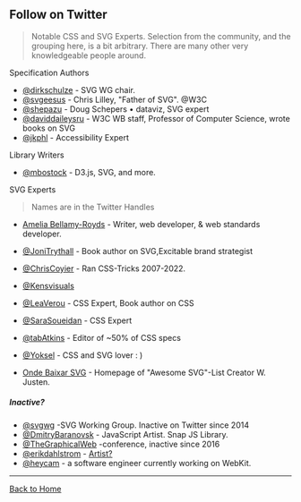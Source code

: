 ## Follow on Twitter
> Notable CSS and SVG Experts. Selection from the community, and the grouping here, is a bit arbitrary. There are many other very knowledgeable people around.

Specification Authors

* [@dirkschulze](https://twitter.com/dirkschulze) - SVG WG chair.
* [@svgeesus](https://twitter.com/svgeesus) - Chris Lilley, "Father of SVG". @W3C
* [@shepazu](https://twitter.com/shepazu) - Doug Schepers • dataviz, SVG expert
* [@daviddaileysru](https://twitter.com/daviddaileysru) - W3C WB staff, Professor of Computer Science, wrote books on SVG
* [@jkphl](https://twitter.com/jkphl) - Accessibility Expert

Library Writers

* [@mbostock](https://twitter.com/mbostock) - D3.js, SVG, and more.

SVG Experts

> Names are in the Twitter Handles

* [Amelia Bellamy-Royds](https://twitter.com/AmeliasBrain) - Writer, web developer, & web standards developer.
* [@JoniTrythall](https://twitter.com/JoniTrythall) - Book author on SVG,Excitable brand strategist
* [@ChrisCoyier](https://twitter.com/chriscoyier) - Ran CSS-Tricks 2007-2022.
* [@Kensvisuals](https://twitter.com/kens_visuals)
* [@LeaVerou](https://twitter.com/LeaVerou) - CSS Expert, Book author on CSS
* [@SaraSoueidan](https://twitter.com/SaraSoueidan) - CSS Expert
* [@tabAtkins](https://twitter.com/tabatkins) - Editor of ~50% of CSS specs
* [@Yoksel](https://twitter.com/yoksel_en) - CSS and SVG lover : )

* [Onde Baixar SVG](http://willianjusten.com.br/onde-baixar-svg/) - Homepage of "Awesome SVG"-List Creator W. Justen.
##### Inactive?

* [@svgwg](https://twitter.com/svgwg) -SVG Working Group. Inactive on Twitter since 2014
* [@DmitryBaranovsk](https://twitter.com/DmitryBaranovsk) - JavaScript Artist. Snap JS Library.
* [@TheGraphicalWeb](https://twitter.com/TheGraphicalWeb) -conference, inactive since 2016
* [@erikdahlstrom](https://twitter.com/erikdahlstrom) - [Artist?](http://xn--dahlstrm-t4a.net/)
* [@heycam](https://twitter.com/heycam) - a software engineer currently working on WebKit.

---
[Back to Home](https://github.com/knbknb/awesome-svg)
